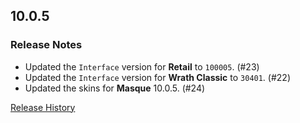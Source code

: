 ## 10.0.5

### Release Notes

- Updated the `Interface` version for **Retail** to `100005`. (#23)
- Updated the `Interface` version for **Wrath Classic** to `30401`. (#22)
- Updated the skins for **Masque** 10.0.5. (#24)

[Release History](https://github.com/SFX-WoW/Masque_Onyx/wiki/History)
